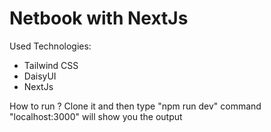 # Netbook with NextJs

Used Technologies:
* Tailwind CSS
* DaisyUI
* NextJs


How to run ?
Clone it and then type "npm run dev" command
"localhost:3000" will show you the output